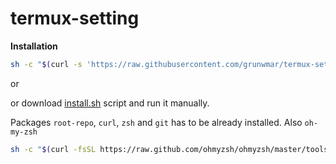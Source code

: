 # termux-setting
**Installation**

```bash
sh -c "$(curl -s 'https://raw.githubusercontent.com/grunwmar/termux-setting/new-main/install.sh')"
```
or

or download [install.sh](https://raw.githubusercontent.com/grunwmar/termux-setting/new-main/install.sh) script and run it manually.

Packages `root-repo`, `curl`, `zsh` and `git`  has to be already installed.
Also `oh-my-zsh`
```bash
sh -c "$(curl -fsSL https://raw.github.com/ohmyzsh/ohmyzsh/master/tools/install.sh)"
```
